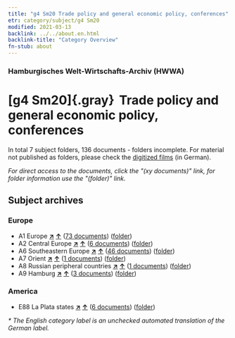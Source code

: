```yaml
---
title: "g4 Sm20 Trade policy and general economic policy, conferences"
etr: category/subject/g4 Sm20
modified: 2021-03-13
backlink: ../../about.en.html
backlink-title: "Category Overview"
fn-stub: about
---
```


### Hamburgisches Welt-Wirtschafts-Archiv (HWWA)
# [g4 Sm20]{.gray}&#8201; Trade policy and general economic policy, conferences&#160; 





In total 7 subject folders, 136 documents - folders incomplete.
For material not published as folders, please check the [digitized films](/film/h1_sh) (in German).

_For direct access to the documents, click the "(xy documents)" link, for folder information use the "(folder)" link._

## Subject archives



### Europe

- A1 Europe [**&nearr;**](../../../geo/i/140892/about.en.html "Europe (all folders)") [**&uarr;**](../../../geo/about.en.html#A1 "Country category system") (<a href="https://pm20.zbw.eu/dfgview/sh/140892,150373" title="about: Europe : Trade policy and general economic policy, conferences" target="_blank">73 documents</a>) ([folder](http://purl.org/pressemappe20/folder/sh/140892,150373))
- A2 Central Europe [**&nearr;**](../../../geo/i/140895/about.en.html "Central Europe (all folders)") [**&uarr;**](../../../geo/about.en.html#A2 "Country category system") (<a href="https://pm20.zbw.eu/dfgview/sh/140895,150373" title="about: Central Europe : Trade policy and general economic policy, conferences" target="_blank">6 documents</a>) ([folder](http://purl.org/pressemappe20/folder/sh/140895,150373))
- A6 Southeastern Europe [**&nearr;**](../../../geo/i/140900/about.en.html "Southeastern Europe (all folders)") [**&uarr;**](../../../geo/about.en.html#A6 "Country category system") (<a href="https://pm20.zbw.eu/dfgview/sh/140900,150373" title="about: Southeastern Europe : Trade policy and general economic policy, conferences" target="_blank">46 documents</a>) ([folder](http://purl.org/pressemappe20/folder/sh/140900,150373))
- A7 Orient [**&nearr;**](../../../geo/i/140902/about.en.html "Orient (all folders)") [**&uarr;**](../../../geo/about.en.html#A7 "Country category system") (<a href="https://pm20.zbw.eu/dfgview/sh/140902,150373" title="about: Orient : Trade policy and general economic policy, conferences" target="_blank">1 documents</a>) ([folder](http://purl.org/pressemappe20/folder/sh/140902,150373))
- A8 Russian peripheral countries [**&nearr;**](../../../geo/i/140904/about.en.html "Russian peripheral countries (all folders)") [**&uarr;**](../../../geo/about.en.html#A8 "Country category system") (<a href="https://pm20.zbw.eu/dfgview/sh/140904,150373" title="about: Russian peripheral countries : Trade policy and general economic policy, conferences" target="_blank">1 documents</a>) ([folder](http://purl.org/pressemappe20/folder/sh/140904,150373))
- A9 Hamburg [**&nearr;**](../../../geo/i/140905/about.en.html "Hamburg (all folders)") [**&uarr;**](../../../geo/about.en.html#A9 "Country category system") (<a href="https://pm20.zbw.eu/dfgview/sh/140905,150373" title="about: Hamburg : Trade policy and general economic policy, conferences" target="_blank">3 documents</a>) ([folder](http://purl.org/pressemappe20/folder/sh/140905,150373))

### America

- E88 La Plata states [**&nearr;**](../../../geo/i/141693/about.en.html "La Plata states (all folders)") [**&uarr;**](../../../geo/about.en.html#E88 "Country category system") (<a href="https://pm20.zbw.eu/dfgview/sh/141693,150373" title="about: La Plata states : Trade policy and general economic policy, conferences" target="_blank">6 documents</a>) ([folder](http://purl.org/pressemappe20/folder/sh/141693,150373))


_* The English category label is an unchecked automated translation of the German label._

